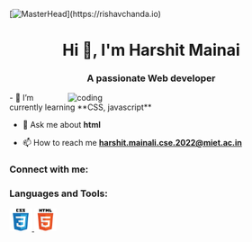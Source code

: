 [![MasterHead](https://1.bp.blogspot.com/-7A4WynwLsM...)](https://rishavchanda.io)
<h1 align="center">Hi 👋, I'm Harshit Mainai</h1>
<h3 align="center">A passionate Web developer</h3>
<img align= "right" alt= "coding" width= "400" src= "https://www.shutterstock.com/shutterstock/photos/1654422472/display_1500/stock-vector-programmer-job-character-with-a-laptop-development-application-with-coding-process-1654422472.jpg">
- 🌱 I’m currently learning **CSS, javascript**

- 💬 Ask me about **html**

- 📫 How to reach me **harshit.mainali.cse.2022@miet.ac.in**

<h3 align="left">Connect with me:</h3>
<p align="left">
</p>

<h3 align="left">Languages and Tools:</h3>
<p align="left"> <a href="https://www.w3schools.com/css/" target="_blank" rel="noreferrer"> <img src="https://raw.githubusercontent.com/devicons/devicon/master/icons/css3/css3-original-wordmark.svg" alt="css3" width="40" height="40"/> </a> <a href="https://www.w3.org/html/" target="_blank" rel="noreferrer"> <img src="https://raw.githubusercontent.com/devicons/devicon/master/icons/html5/html5-original-wordmark.svg" alt="html5" width="40" height="40"/> </a> </p>
